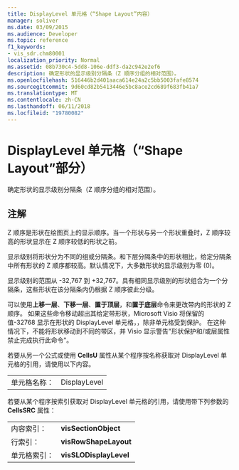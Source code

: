 ```yaml
---
title: DisplayLevel 单元格（“Shape Layout”内容）
manager: soliver
ms.date: 03/09/2015
ms.audience: Developer
ms.topic: reference
f1_keywords:
- vis_sdr.chm80001
localization_priority: Normal
ms.assetid: 08b730c4-5dd8-106e-ddf3-da2c942e2ef6
description: 确定形状的显示级别分隔条（Z 顺序分组的相对范围）。
ms.openlocfilehash: 516446b2d401aaca614e24a2c5bb5003fafe8574
ms.sourcegitcommit: 9d60cd82b5413446e5bc8ace2cd689f683fb41a7
ms.translationtype: MT
ms.contentlocale: zh-CN
ms.lasthandoff: 06/11/2018
ms.locfileid: "19780082"
---
```

# <a name="displaylevel-cell-shape-layout-section"></a>DisplayLevel 单元格（“Shape Layout”部分）

确定形状的显示级别分隔条（Z 顺序分组的相对范围）。
  
## <a name="remarks"></a>注解

Z 顺序是形状在绘图页上的显示顺序。当一个形状与另一个形状重叠时，Z 顺序较高的形状显示在 Z 顺序较低的形状之前。 
  
显示级别将形状分为不同的组或分隔条。和下层分隔条中的形状相比，给定分隔条中所有形状的 Z 顺序都较高。默认情况下，大多数形状的显示级别为零 (0)。
  
显示级别的范围从 -32,767 到 +32,767。具有相同显示级别的形状组合为一个分隔条，这些形状在该分隔条内仍根据 Z 顺序彼此分级。
  
可以使用**上移一层**、**下移一层**、**置于顶层**，和**置于底层**命令来更改带内的形状的 Z 顺序。 如果这些命令移动超出其给定带形状，Microsoft Visio 将保留的值-32768 显示在形状的 DisplayLevel 单元格，，除非单元格受到保护。 在这种情况下，不能将形状移动到不同的带区，并 Visio 显示警告"形状保护和/或层属性禁止完成执行此命令"。 
  
若要从另一个公式或使用 **CellsU** 属性从某个程序按名称获取对 DisplayLevel 单元格的引用，请使用以下内容。 
  
|||
|:-----|:-----|
|单元格名称：  <br/> |DisplayLevel  <br/> |
   
若要从某个程序按索引获取对 DisplayLevel 单元格的引用，请使用带下列参数的 **CellsSRC** 属性： 
  
|||
|:-----|:-----|
|内容索引：  <br/> |**visSectionObject** <br/> |
|行索引：  <br/> |**visRowShapeLayout** <br/> |
|单元格索引：  <br/> |**visSLODisplayLevel** <br/> |
   

